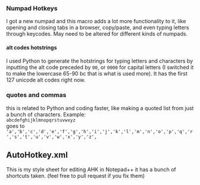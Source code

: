 ### Numpad Hotkeys
I got a new numpad and this macro adds a lot more functionality to it, like opening and closing tabs in a browser, copy/paste, and even typing letters through keycodes. 
May need to be altered for different kinds of numpads.
#### alt codes hotstrings
I used Python to generate the hotstrings for typing letters and characters by inputting the alt code preceded by `00`, or `0000` for capital letters (I switched it to make the lowercase 65-90 bc that is what is used more). It has the first 127 unicode alt codes right now.

### quotes and commas
this is related to Python and coding faster, like making a quoted list from just a bunch of characters. Example:  
`abcdefghijklmnopqrstuvwxyz`  
goes to  
`'a','b','c','d','e','f','g','h','i','j','k','l','m','n','o','p','q','r','s','t','u','v','w','x','y','z',`

## AutoHotkey.xml
This is my style sheet for editing AHK in Notepad++ it has a bunch of shortcuts taken. (feel free to pull request if you fix them)
